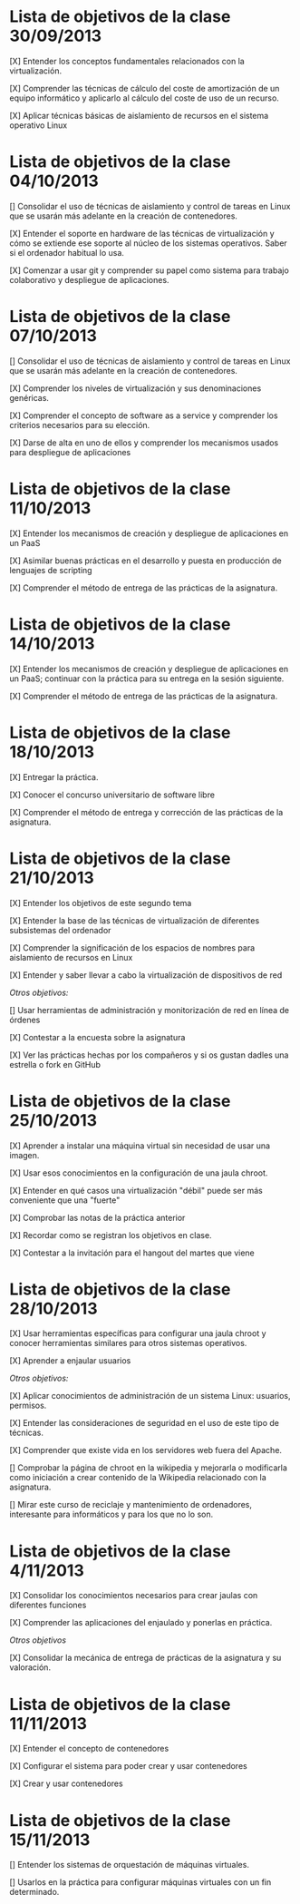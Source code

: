 Lista de objetivos de la clase 30/09/2013
=========================================

[X] Entender los conceptos fundamentales relacionados con la virtualización.

[X] Comprender las técnicas de cálculo del coste de amortización de un equipo informático y aplicarlo al cálculo del 
coste de uso de un recurso.

[X] Aplicar técnicas básicas de aislamiento de recursos en el sistema operativo Linux


Lista de objetivos de la clase 04/10/2013
=========================================

[] Consolidar el uso de técnicas de aislamiento y control de tareas en Linux que se usarán más adelante en la 
creación de contenedores.
 
[X] Entender el soporte en hardware de las técnicas de virtualización y cómo se extiende ese soporte al núcleo 
de los sistemas operativos. Saber si el ordenador habitual lo usa.

[X] Comenzar a usar git y comprender su papel como sistema para trabajo colaborativo y despliegue de aplicaciones.

Lista de objetivos de la clase 07/10/2013
=========================================

[] Consolidar el uso de técnicas de aislamiento y control de tareas en Linux que se usarán más adelante en la creación de contenedores.

[X] Comprender los niveles de virtualización y sus denominaciones genéricas.

[X] Comprender el concepto de software as a service y comprender los criterios necesarios para su elección.

[X] Darse de alta en uno de ellos y comprender los mecanismos usados para despliegue de aplicaciones

Lista de objetivos de la clase 11/10/2013
=========================================

[X] Entender los mecanismos de creación y despliegue de aplicaciones en un PaaS

[X] Asimilar buenas prácticas en el desarrollo y puesta en producción de lenguajes de scripting

[X] Comprender el método de entrega de las prácticas de la asignatura.

Lista de objetivos de la clase 14/10/2013
=========================================

[X] Entender los mecanismos de creación y despliegue de aplicaciones en un PaaS; continuar con la práctica para su entrega en la sesión siguiente.

[X] Comprender el método de entrega de las prácticas de la asignatura.

Lista de objetivos de la clase 18/10/2013
=========================================

[X] Entregar la práctica.

[X] Conocer el concurso universitario de software libre

[X] Comprender el método de entrega y corrección de las prácticas de la asignatura.

Lista de objetivos de la clase 21/10/2013
=========================================

[X] Entender los objetivos de este segundo tema

[X] Entender la base de las técnicas de virtualización de diferentes subsistemas del ordenador

[X] Comprender la significación de los espacios de nombres para aislamiento de recursos en Linux

[X] Entender y saber llevar a cabo la virtualización de dispositivos de red

*Otros objetivos:*

[] Usar herramientas de administración y monitorización de red en línea de órdenes

[X] Contestar a la encuesta sobre la asignatura

[X] Ver las prácticas hechas por los compañeros y si os gustan dadles una estrella o fork en GitHub

Lista de objetivos de la clase 25/10/2013
=========================================

[X] Aprender a instalar una máquina virtual sin necesidad de usar una imagen.

[X] Usar esos conocimientos en la configuración de una jaula chroot.

[X] Entender en qué casos una virtualización "débil" puede ser más conveniente que una "fuerte"

[X] Comprobar las notas de la práctica anterior

[X] Recordar como se registran los objetivos en clase.

[X] Contestar a la invitación para el hangout del martes que viene


Lista de objetivos de la clase 28/10/2013
=========================================

[X] Usar herramientas específicas para configurar una jaula chroot y conocer herramientas similares para otros sistemas operativos.

[X] Aprender a enjaular usuarios

*Otros objetivos:*

[X] Aplicar conocimientos de administración de un sistema Linux: usuarios, permisos.

[X] Entender las consideraciones de seguridad en el uso de este tipo de técnicas.

[X] Comprender que existe vida en los servidores web fuera del Apache.

[] Comprobar la página de chroot en la wikipedia y mejorarla o modificarla como iniciación a crear contenido de la Wikipedia relacionado con la asignatura.

[] Mirar este curso de reciclaje y mantenimiento de ordenadores, interesante para informáticos y para los que no lo son.

Lista de objetivos de la clase 4/11/2013
=========================================

[X] Consolidar los conocimientos necesarios para crear jaulas con diferentes funciones

[X] Comprender las aplicaciones del enjaulado y ponerlas en práctica.

*Otros objetivos*

[X] Consolidar la mecánica de entrega de prácticas de la asignatura y su valoración.

Lista de objetivos de la clase 11/11/2013
=========================================

[X] Entender el concepto de contenedores

[X] Configurar el sistema para poder crear y usar contenedores

[X] Crear y usar contenedores

Lista de objetivos de la clase 15/11/2013
=========================================

[] Entender los sistemas de orquestación de máquinas virtuales.

[] Usarlos en la práctica para configurar máquinas virtuales con un fin determinado.

